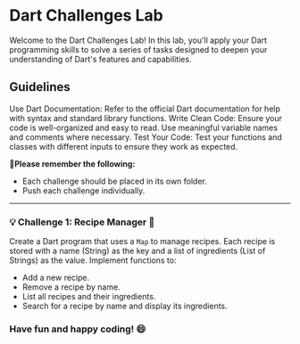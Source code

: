 # Dart Challenges Lab
Welcome to the Dart Challenges Lab! In this lab, you'll apply your Dart programming skills to solve a series of tasks designed to deepen your understanding of Dart's features and capabilities.

## Guidelines
Use Dart Documentation: Refer to the official Dart documentation for help with syntax and standard library functions.
Write Clean Code: Ensure your code is well-organized and easy to read. Use meaningful variable names and comments where necessary.
Test Your Code: Test your functions and classes with different inputs to ensure they work as expected.

**🚩Please remember the following:**
- Each challenge should be placed in its own folder.
- Push each challenge individually.

---
### 💡 Challenge 1: Recipe Manager 🥘
Create a Dart program that uses a `Map` to manage recipes. Each recipe is stored with a name (String) as the key and a list of ingredients (List of Strings) as the value. Implement functions to:

- Add a new recipe.
- Remove a recipe by name.
- List all recipes and their ingredients.
- Search for a recipe by name and display its ingredients.




### **Have fun and happy coding! 😄**
